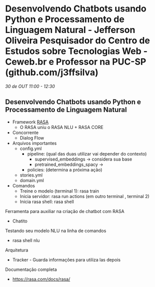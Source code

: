

# Desenvolvendo Chatbots usando Python e Processamento de Linguagem Natural - Jefferson Oliveira Pesquisador do Centro de Estudos sobre Tecnologias Web - Ceweb.br e Professor na PUC-SP (github.com/j3ffsilva)
_30 de OUT 11:00 - 12:30_

## Desenvolvendo Chatbots usando Python e Processamento de Linguagem Natural

* Framework [RASA](https://rasa.com/)
    * O RASA uniu o RASA NLU + RASA CORE
* Concorrente
    * Dialog Flow
* Arquivos importantes
    * config.yml
        * pipeline: (qual das duas utilizar vai depender do contexto)
            * supervised_embeddings -> considera sua base
            * pretrained_embeddings_spacy -> 
        * policies: (determina a próxima ação)
    * stories.yml
    * domain.yml
* Comandos
    * Treine o modelo (terminal 1): rasa train
    * Inicia servidor: rasa run actions (em outro terminal , terminal 2)
    * Inicia rasa shell: rasa shell

Ferramenta para auxiliar na criação de chatbot com RASA
* Chatito

Testando seu modelo NLU na linha de comandos
* rasa shell nlu 

Arquitetura
* Tracker - Guarda informações para utiliza las depois

Documentação completa
* https://rasa.com/docs/rasa/
